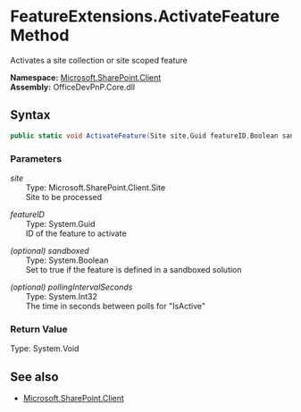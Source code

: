 # FeatureExtensions.ActivateFeature Method  
Activates a site collection or site scoped feature  

**Namespace:** [Microsoft.SharePoint.Client](Microsoft.SharePoint.Client.md)  
**Assembly:** OfficeDevPnP.Core.dll  
## Syntax
```C#
public static void ActivateFeature(Site site,Guid featureID,Boolean sandboxed,Int32 pollingIntervalSeconds)
```
### Parameters
*site*  
&emsp;&emsp;Type: Microsoft.SharePoint.Client.Site  
&emsp;&emsp;Site to be processed  
  
*featureID*  
&emsp;&emsp;Type: System.Guid  
&emsp;&emsp;ID of the feature to activate  
  
*(optional) sandboxed*  
&emsp;&emsp;Type: System.Boolean  
&emsp;&emsp;Set to true if the feature is defined in a sandboxed solution  
  
*(optional) pollingIntervalSeconds*  
&emsp;&emsp;Type: System.Int32  
&emsp;&emsp;The time in seconds between polls for "IsActive"  
  
### Return Value
Type: System.Void  

## See also
- [Microsoft.SharePoint.Client](Microsoft.SharePoint.Client.md)
